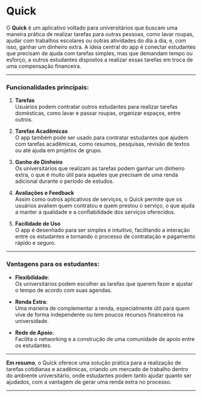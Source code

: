 # **Quick**

O **Quick** é um aplicativo voltado para universitários que buscam uma maneira prática de realizar tarefas para outras pessoas, como lavar roupas, ajudar com trabalhos escolares ou outras atividades do dia a dia, e, com isso, ganhar um dinheiro extra. A ideia central do app é conectar estudantes que precisam de ajuda com tarefas simples, mas que demandam tempo ou esforço, a outros estudantes dispostos a realizar essas tarefas em troca de uma compensação financeira.

---

### **Funcionalidades principais**:

1. **Tarefas**  
   Usuários podem contratar outros estudantes para realizar tarefas domésticas, como lavar e passar roupas, organizar espaços, entre outros.

2. **Tarefas Acadêmicas**  
   O app também pode ser usado para contratar estudantes que ajudem com tarefas acadêmicas, como resumos, pesquisas, revisão de textos ou até ajuda em projetos de grupo.

3. **Ganho de Dinheiro**  
   Os universitários que realizam as tarefas podem ganhar um dinheiro extra, o que é muito útil para aqueles que precisam de uma renda adicional durante o período de estudos.

4. **Avaliações e Feedback**  
   Assim como outros aplicativos de serviços, o Quick permite que os usuários avaliem quem contratou e quem prestou o serviço, o que ajuda a manter a qualidade e a confiabilidade dos serviços oferecidos.

5. **Facilidade de Uso**  
   O app é desenhado para ser simples e intuitivo, facilitando a interação entre os estudantes e tornando o processo de contratação e pagamento rápido e seguro.

---

### **Vantagens para os estudantes**:

- **Flexibilidade**:  
  Os universitários podem escolher as tarefas que querem fazer e ajustar o tempo de acordo com suas agendas.

- **Renda Extra**:  
  Uma maneira de complementar a renda, especialmente útil para quem vive de forma independente ou tem poucos recursos financeiros na universidade.

- **Rede de Apoio**:  
  Facilita o networking e a construção de uma comunidade de apoio entre os estudantes.

---

**Em resumo**, o Quick oferece uma solução prática para a realização de tarefas cotidianas e acadêmicas, criando um mercado de trabalho dentro do ambiente universitário, onde estudantes podem tanto ajudar quanto ser ajudados, com a vantagem de gerar uma renda extra no processo.

---

